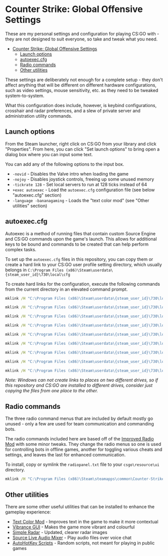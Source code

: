 # Counter Strike: Global Offensive Settings

These are my personal settings and configuration for playing CS:GO with - they are not designed to suit everyone, so take and tweak what you need.

<!-- TOC -->

- [Counter Strike: Global Offensive Settings](#counter-strike-global-offensive-settings)
    - [Launch options](#launch-options)
    - [autoexec.cfg](#autoexeccfg)
    - [Radio commands](#radio-commands)
    - [Other utilities](#other-utilities)

<!-- /TOC -->

These settings are deliberately not enough for a complete setup - they don't affect anything that will be different on different hardware configurations, such as video settings, mouse sensitivity, etc. as they need to be tweaked system-to-system.

What this configuration does include, however, is keybind configurations, crosshair and radar preferences, and a slew of private server and administration utility commands.

## Launch options

From the Steam launcher, right click on CS:GO from your library and click "Properties". From here, you can click "Set launch options" to bring open a dialog box where you can input some text.

You can add any of the following options to the input box.

- `-novid` - Disables the Valve intro when loading the game
- `-nojoy` - Disables joystick controls, freeing up some unused memory
- `-tickrate 128` - Set local servers to run at 128 ticks instead of 64
- `+exec autoexec` - Load the `autoexec.cfg` configuration file (see below "autoexec.cfg" section)
- `-language -bananagaming` - Loads the "text color mod" (see "Other utilities" section)

## autoexec.cfg

Autoexec is a method of running files that contain custom Source Engine and CS:GO commands upon the game's launch. This allows for additional keys to be bound and commands to be created that can help perform complex tasks.

To set up the `autoexec.cfg` files in this repository, you can copy them or create a hard link to your CS:GO user profile setting directory, which usually belongs in `C:\Program Files (x86)\Steam\userdata\{steam_user_id}\730\local\cfg`

To create hard links for the configuration, execute the following commands from the current directory in an elevated command prompt.

```cmd
mklink /H "C:\Program Files (x86)\Steam\userdata\{steam_user_id}\730\local\cfg\autoexec.cfg" "autoexec.cfg"

mklink /H "C:\Program Files (x86)\Steam\userdata\{steam_user_id}\730\local\cfg\admin.cfg" "admin.cfg"

mklink /H "C:\Program Files (x86)\Steam\userdata\{steam_user_id}\730\local\cfg\binds.cfg" "binds.cfg"

mklink /H "C:\Program Files (x86)\Steam\userdata\{steam_user_id}\730\local\cfg\cheats.cfg" "cheats.cfg"

mklink /H "C:\Program Files (x86)\Steam\userdata\{steam_user_id}\730\local\cfg\crosshair.cfg" "crosshair.cfg"

mklink /H "C:\Program Files (x86)\Steam\userdata\{steam_user_id}\730\local\cfg\defaults.cfg" "defaults.cfg"

mklink /H "C:\Program Files (x86)\Steam\userdata\{steam_user_id}\730\local\cfg\spawn.cfg" "spawn.cfg"

mklink /H "C:\Program Files (x86)\Steam\userdata\{steam_user_id}\730\local\cfg\utilities.cfg" "utilities.cfg"

mklink /H "C:\Program Files (x86)\Steam\userdata\{steam_user_id}\730\local\cfg\viewmodel.cfg" "viewmodel.cfg"
```

*Note: Windows can not create links to places on two different drives, so if this repository and CS:GO are installed to different drives, consider just copying the files from one place to the other.*

## Radio commands

The three radio command menus that are included by default mostly go unused - only a few are used for team communication and commanding bots.

The radio commands included here are based off of the [Improved Radio Mod](https://bananagaming.tv/improvedradiomod) with some minor tweaks. They change the radio menus so one is used for controlling bots in offline games, another for toggling various cheats and settings, and leaves the last for enhanced communication.

To install, copy or symlink the `radiopanel.txt` file to your `csgo\resource\ui` directory.

```cmd
mklink /H "C:\Program Files (x86)\Steam\steamapps\common\Counter-Strike Global Offensive\csgo\resource\ui\radiopanel.txt" "radiopanel.txt"
```

## Other utilities

There are some other useful utilities that can be installed to enhance the gameplay experience:

- [Text Color Mod](https://bananagaming.tv/textcolormod) - Improves text in the game to make it more contextual
- [Vibrance GUI](https://vibrancegui.com/) - Makes the game more vibrant and colourful
- [Simple Radar](http://simpleradar.com/) - Updated, clearer radar images
- [Source Live Audio Mixer](http://slam.flankers.net/) - Play audio files over voice chat
- [AutoHotKey Scripts](csgo.ahk) - Random scripts, not meant for playing in public games
